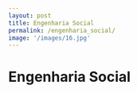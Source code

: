 ```yaml
---
layout: post
title: Engenharia Social
permalink: /engenharia_social/
image: '/images/16.jpg'
---
```

# Engenharia Social


